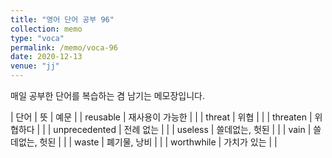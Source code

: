 ```yaml
---
title: "영어 단어 공부 96"
collection: memo
type: "voca"
permalink: /memo/voca-96
date: 2020-12-13
venue: "jj"
---
```


매일 공부한 단어를 복습하는 겸 남기는 메모장입니다.

| 단어 | 뜻 | 예문 | 
| reusable | 재사용이 가능한 |  |
| threat | 위협 |  |
| threaten | 위협하다 |  |
| unprecedented | 전례 없는 |  |
| useless | 쓸데없는, 헛된 |  |
| vain | 쓸데없는, 헛된 |  |
| waste | 폐기물, 낭비 |  |
| worthwhile | 가치가 있는 |  |























































